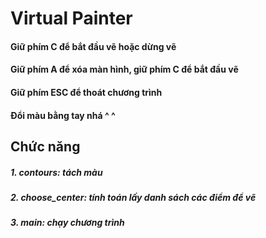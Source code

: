 # Virtual Painter

#### Giữ phím C để bắt đầu vẽ hoặc dừng vẽ
#### Giữ phím A để xóa màn hình, giữ phím C để bắt đầu vẽ
#### Giữ phím ESC để thoát chương trình
#### Đổi màu bằng tay nhá ^ ^


## Chức năng
##### 1. contours: tách màu
##### 2. choose_center: tính toán lấy danh sách các điểm để vẽ
##### 3. main: chạy chương trình